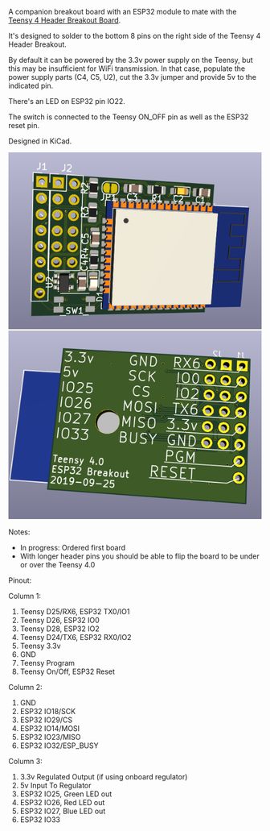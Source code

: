 A companion breakout board with an ESP32 module to mate with the [Teensy 4 Header Breakout Board](https://github.com/blackketter/teensy4_header_breakout).  

It's designed to solder to the bottom 8 pins on the right side of the Teensy 4 Header Breakout. 

By default it can be powered by the 3.3v power supply on the Teensy, but this may be insufficient for WiFi transmission.  In that case, populate the power supply parts (C4, C5, U2), cut the 3.3v jumper and provide 5v to the indicated pin.

There's an LED on ESP32 pin IO22.

The switch is connected to the Teensy ON_OFF pin as well as the ESP32 reset pin.

Designed in KiCad.

![breakout render](render.png)
![breakout render](render_back.png)

Notes:

- In progress: Ordered first board
- With longer header pins you should be able to flip the board to be under or over the Teensy 4.0

Pinout:

Column 1:

1. Teensy D25/RX6, ESP32 TX0/IO1
2. Teensy D26, ESP32 IO0
3. Teensy D28, ESP32 IO2
4. Teensy D24/TX6, ESP32 RX0/IO2
5. Teensy 3.3v
6. GND
7. Teensy Program
8. Teensy On/Off, ESP32 Reset

Column 2:

1. GND
2. ESP32 IO18/SCK
3. ESP32 IO29/CS
4. ESP32 IO14/MOSI
5. ESP32 IO23/MISO
6. ESP32 IO32/ESP_BUSY

Column 3:

1. 3.3v Regulated Output (if using onboard regulator)
2. 5v Input To Regulator
3. ESP32 IO25, Green LED out
4. ESP32 IO26, Red LED out
5. ESP32 IO27, Blue LED out
6. ESP32 IO33